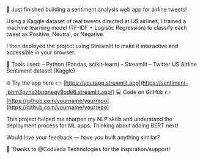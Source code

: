 🚀 Just finished building a sentiment analysis web app for airline tweets!

Using a Kaggle dataset of real tweets directed at US airlines, I trained a machine learning model (TF-IDF + Logistic Regression) to classify each tweet as Positive, Neutral, or Negative.

I then deployed the project using Streamlit to make it interactive and accessible in your browser.

🔧 Tools used:
– Python (Pandas, scikit-learn)
– Streamlit
– Twitter US Airline Sentiment dataset (Kaggle)

🌐 Try the app here 👉 [https://yourapp.streamlit.app](https://sentiment-jbhm3pzna3bpqneqy9ode6.streamlit.app/)
💻 Code on GitHub 👉 [https://github.com/yourname/yourrepo](https://github.com/yourname/yourrepo)

This project helped me sharpen my NLP skills and understand the deployment process for ML apps. Thinking about adding BERT next!

Would love your feedback — have you built anything similar?

🙏 Thanks to @Codveda Technologies for the inspiration/support!



